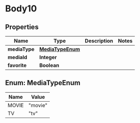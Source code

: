 
# Body10

## Properties
Name | Type | Description | Notes
------------ | ------------- | ------------- | -------------
**mediaType** | [**MediaTypeEnum**](#MediaTypeEnum) |  | 
**mediaId** | **Integer** |  | 
**favorite** | **Boolean** |  | 


<a name="MediaTypeEnum"></a>
## Enum: MediaTypeEnum
Name | Value
---- | -----
MOVIE | &quot;movie&quot;
TV | &quot;tv&quot;



